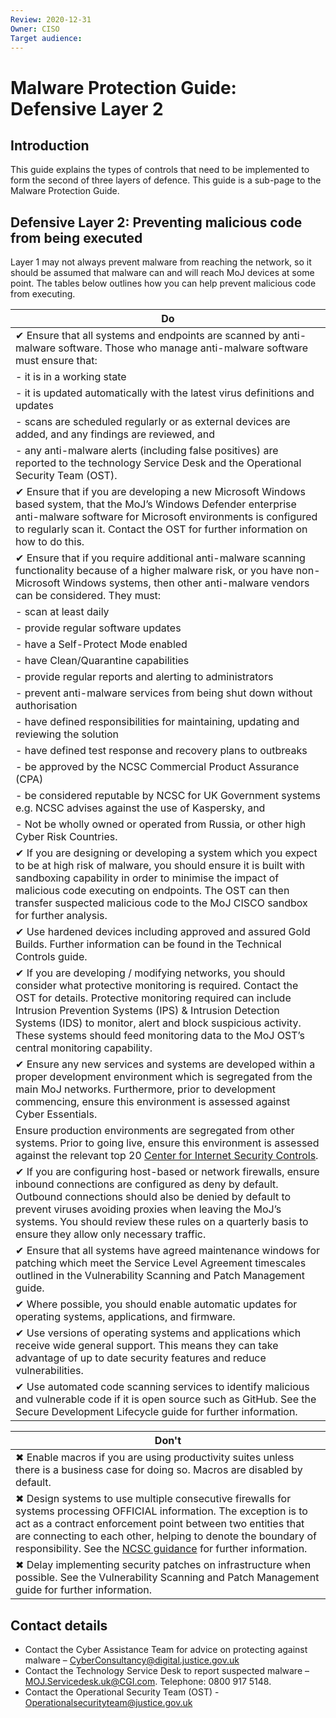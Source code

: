 ```yaml
---
Review: 2020-12-31
Owner: CISO
Target audience:
---
```


# Malware Protection Guide: Defensive Layer 2

## Introduction

This guide explains the types of controls that need to be implemented to form the second of three layers of defence. This guide is a sub-page to the Malware Protection Guide.

## Defensive Layer 2: Preventing malicious code from being executed

Layer 1 may not always prevent malware from reaching the network, so it should be assumed that malware can and will reach MoJ devices at some point. The tables below outlines how you can help prevent malicious code from executing.

| Do |
|--- |
| ✔ Ensure that all systems and endpoints are scanned by anti-malware software. Those who manage anti-malware software must ensure that:
| - it is in a working state  
| - it is updated automatically with the latest virus definitions and updates    
| - scans are scheduled regularly or as external devices are added, and any findings are reviewed, and
| - any anti-malware alerts (including false positives) are reported to the technology Service Desk and the Operational Security Team (OST). |
| ✔ Ensure that if you are developing a new Microsoft Windows based system, that the MoJ’s Windows Defender enterprise anti-malware software for Microsoft environments is configured to regularly scan it. Contact the OST for further information on how to do this. |
| ✔ Ensure that if you require additional anti-malware scanning functionality because of a higher malware risk, or you have non-Microsoft Windows systems, then other anti-malware vendors can be considered. They must:
| - scan at least daily|
| - provide regular software updates |
| - have a Self-Protect Mode enabled
| - have Clean/Quarantine capabilities
| - provide regular reports and alerting to administrators
| - prevent anti-malware services from being shut down without authorisation
| - have defined responsibilities for maintaining, updating and reviewing the solution
| - have defined test response and recovery plans to outbreaks
| - be approved by the NCSC Commercial Product Assurance (CPA)
| - be considered reputable by NCSC for UK Government systems e.g. NCSC advises against the use of Kaspersky, and
| - Not be wholly owned or operated from Russia, or other high Cyber Risk Countries.
| ✔ If you are designing or developing a system which you expect to be at high risk of malware, you should ensure it is built with sandboxing capability in order to minimise the impact of malicious code executing on endpoints. The OST can then transfer suspected malicious code to the MoJ CISCO sandbox for further analysis. |
| ✔ Use hardened devices including approved and assured Gold Builds. Further information can be found in the Technical Controls guide. |
| ✔  If you are developing / modifying networks, you should consider what protective monitoring is required. Contact the OST for details. Protective monitoring required can include Intrusion Prevention Systems (IPS) & Intrusion Detection Systems (IDS) to monitor, alert and block suspicious activity.  These systems should feed monitoring data to the MoJ OST’s central monitoring capability. |
|✔ Ensure any new services and systems are developed within a proper development environment which is segregated from the main MoJ networks. Furthermore, prior to development commencing, ensure this environment is assessed against Cyber Essentials. |
| Ensure production environments are segregated from other systems.  Prior to going live, ensure this environment is assessed against the relevant top 20 [Center for Internet Security Controls](https://www.cisecurity.org/cybersecurity-best-practices). |
| ✔ If you are configuring host-based or network firewalls, ensure inbound connections are configured as deny by default. Outbound connections should also be denied by default to prevent viruses avoiding proxies when leaving the MoJ’s systems. You should review these rules on a quarterly basis to ensure they allow only necessary traffic.|
| ✔ Ensure that all systems have agreed maintenance windows for patching which meet the Service Level Agreement timescales outlined in the Vulnerability Scanning and Patch Management guide. |
| ✔ Where possible, you should enable automatic updates for operating systems, applications, and firmware. |
| ✔ Use versions of operating systems and applications which receive wide general support. This means they can take advantage of up to date security features and reduce vulnerabilities. |
|✔ Use automated code scanning services to identify malicious and vulnerable code if it is open source such as GitHub. See the Secure Development Lifecycle guide for further information. |

| Don't |
|---|
| ✖ Enable macros if you are using productivity suites unless there is a business case for doing so. Macros are disabled by default. |
| ✖ Design systems to use multiple consecutive firewalls for systems processing OFFICIAL information. The exception is to act as a contract enforcement point between two entities that are connecting to each other, helping to denote the boundary of responsibility. See the [NCSC guidance](https://www.ncsc.gov.uk/whitepaper/security-architecture-anti-patterns#section_5) for further information.  |
| ✖ Delay implementing security patches on infrastructure when possible. See the Vulnerability Scanning and Patch Management guide for further information. |


## Contact details

* Contact the Cyber Assistance Team for advice on protecting against malware – [CyberConsultancy@digital.justice.gov.uk](mailto:CyberConsultancy@digital.justice.gov.uk)
* Contact the Technology Service Desk to report suspected malware – [MOJ.Servicedesk.uk@CGI.com](mailto:MOJ.Servicedesk.uk@CGI.com). Telephone: 0800 917 5148.
* Contact the Operational Security Team (OST) - [Operationalsecurityteam@justice.gov.uk](mailto:Operationalsecurityteam@justice.gov.uk)
